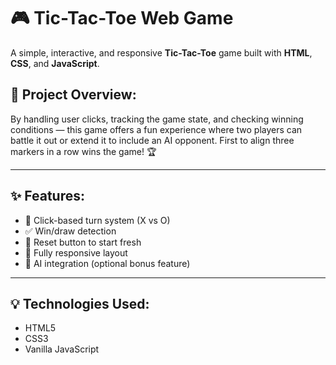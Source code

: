 # 🎮 Tic-Tac-Toe Web Game

A simple, interactive, and responsive **Tic-Tac-Toe** game built with **HTML**, **CSS**, and **JavaScript**.

## 🧠 Project Overview:
By handling user clicks, tracking the game state, and checking winning conditions — this game offers a fun experience where two players can battle it out or extend it to include an AI opponent. First to align three markers in a row wins the game! 🏆

---

## ✨ Features:
- 🔘 Click-based turn system (X vs O)
- ✅ Win/draw detection
- 🔁 Reset button to start fresh
- 📱 Fully responsive layout
- 🤖 AI integration (optional bonus feature)

---

## 💡 Technologies Used:
- HTML5
- CSS3
- Vanilla JavaScript
